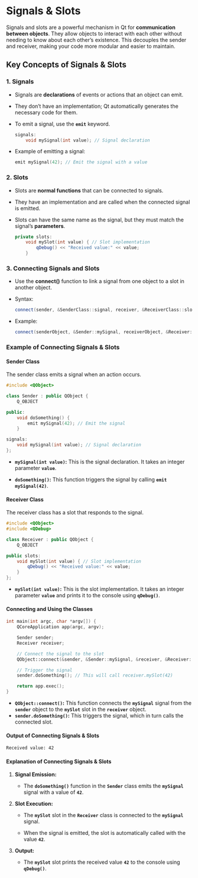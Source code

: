 # Signals & Slots

Signals and slots are a powerful mechanism in Qt for **communication between objects**. They allow objects to interact with each other without needing to know about each other’s existence. This decouples the sender and receiver, making your code more modular and easier to maintain.

## Key Concepts of Signals & Slots

### 1. Signals

- Signals are **declarations** of events or actions that an object can emit.
- They don’t have an implementation; Qt automatically generates the necessary code for them.
- To emit a signal, use the **`emit`** keyword.

    ```cpp
    signals:
        void mySignal(int value); // Signal declaration
    ```

- Example of emitting a signal:

    ```cpp
    emit mySignal(42); // Emit the signal with a value
    ```

### 2. Slots

- Slots are **normal functions** that can be connected to signals.
- They have an implementation and are called when the connected signal is emitted.
- Slots can have the same name as the signal, but they must match the signal’s **parameters**.

    ```cpp
    private slots:
        void mySlot(int value) { // Slot implementation
            qDebug() << "Received value:" << value;
        }
    ```

### 3. Connecting Signals and Slots

- Use the **connect()** function to link a signal from one object to a slot in another object.

- Syntax:

    ```cpp
    connect(sender, &SenderClass::signal, receiver, &ReceiverClass::slot);
    ```

- Example:

    ```cpp
    connect(senderObject, &Sender::mySignal, receiverObject, &Receiver::mySlot);
    ```

### Example of Connecting Signals & Slots

#### Sender Class

The sender class emits a signal when an action occurs.

```cpp
#include <QObject>

class Sender : public QObject {
    Q_OBJECT

public:
    void doSomething() {
        emit mySignal(42); // Emit the signal
    }

signals:
    void mySignal(int value); // Signal declaration
};
```

- **`mySignal(int value)`:** This is the signal declaration. It takes an integer parameter **`value`**.

- **`doSomething()`:** This function triggers the signal by calling **`emit mySignal(42)`**.

#### Receiver Class

The receiver class has a slot that responds to the signal.

```cpp
#include <QObject>
#include <QDebug>

class Receiver : public QObject {
    Q_OBJECT

public slots:
    void mySlot(int value) { // Slot implementation
        qDebug() << "Received value:" << value;
    }
};
```

- **`mySlot(int value)`:** This is the slot implementation. It takes an integer parameter **`value`** and prints it to the console using **`qDebug()`**.

#### Connecting and Using the Classes

```cpp
int main(int argc, char *argv[]) {
    QCoreApplication app(argc, argv);

    Sender sender;
    Receiver receiver;

    // Connect the signal to the slot
    QObject::connect(&sender, &Sender::mySignal, &receiver, &Receiver::mySlot);

    // Trigger the signal
    sender.doSomething(); // This will call receiver.mySlot(42)

    return app.exec();
}
```

- **`QObject::connect()`:** This function connects the **`mySignal`** signal from the **`sender`** object to the **`mySlot`** slot in the **`receiver`** object.
- **`sender.doSomething()`:** This triggers the signal, which in turn calls the connected slot.

#### Output of Connecting Signals & Slots

```txt
Received value: 42
```

#### Explanation of Connecting Signals & Slots

1. **Signal Emission:**

    - The **`doSomething()`** function in the **`Sender`** class emits the **`mySignal`** signal with a value of **`42`**.

2. **Slot Execution:**

    - The **`mySlot`** slot in the **`Receiver`** class is connected to the **`mySignal`** signal.

    - When the signal is emitted, the slot is automatically called with the value **`42`**.

3. **Output:**

    - The **`mySlot`** slot prints the received value **`42`** to the console using **`qDebug()`**.